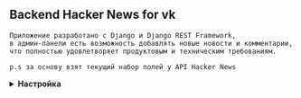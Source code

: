 ## Backend Hacker News for vk

```
Приложение разработано с Django и Django REST Framework,
в админ-панели есть возможность добавлять новые новости и комментарии,
что полностью удовлетворяет продуктовым и техническим требованиям.

p.s за основу взят текущий набор полей у API Hacker News
```

<details>
<summary>
<strong>Настройка</strong>
</summary><br/>

  #### Создание окружения (при необходимости)
```
* python3 -m venv myenv
* source myenv/bin/activate
```

  #### Установка необходимых зависимостей
```
* pip install -r requirements.txt
```

 #### Установка и настройка PostgreSQL
```
* brew install postgresql
* brew services start postgresql
* createdb vktest
* psql postgres
* CREATE USER vktest WITH PASSWORD ‘11223344’;
* GRANT ALL PRIVILEGES ON DATABASE vktest TO vktest;
* \q
```

  #### Миграция и настройка админ-панели
```
* python manage.py migrate
* python manage.py seed_db --count=1000 --depth=3
* python manage.py createsuperuser
```

  #### Запуск сервера
```
* python manage.py runserver
```

 #### API 
```
* http://127.0.0.1:8000/api/list?page={pageId} - постраничный вывод новостей
* http://127.0.0.1:8000/api/posts/{postId} - вывод основной информации новости и первых комментариев
* http://127.0.0.1:8000/api/posts/{commentId}/replies - вывод всех ответов на комментарий
* http://127.0.0.1:8000/api/posts/{postId}/update-score/ - (POST) increment/decrement рейтинга новости
```
</details>
